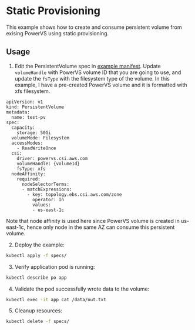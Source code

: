 # Static Provisioning 
This example shows how to create and consume persistent volume from exising PowerVS using static provisioning.

## Usage
1. Edit the PersistentVolume spec in [example manifest](./specs/example.yaml). Update `volumeHandle` with PowerVS volume ID that you are going to use, and update the `fsType` with the filesystem type of the volume. In this example, I have a pre-created PowerVS volume and it is formatted with xfs filesystem.

```
apiVersion: v1
kind: PersistentVolume
metadata:
  name: test-pv
spec:
  capacity:
    storage: 50Gi
  volumeMode: Filesystem
  accessModes:
    - ReadWriteOnce
  csi:
    driver: powervs.csi.aws.com
    volumeHandle: {volumeId} 
    fsType: xfs
  nodeAffinity:
    required:
      nodeSelectorTerms:
      - matchExpressions:
        - key: topology.ebs.csi.aws.com/zone
          operator: In
          values:
          - us-east-1c 
```
Note that node affinity is used here since PowerVS volume is created in us-east-1c, hence only node in the same AZ can consume this persistent volume.

2. Deploy the example:
```sh
kubectl apply -f specs/
```

3. Verify application pod is running:
```sh
kubectl describe po app
```

4. Validate the pod successfully wrote data to the volume:
```sh
kubectl exec -it app cat /data/out.txt
```

5. Cleanup resources:
```sh
kubectl delete -f specs/
```